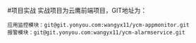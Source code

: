 #项目实战
实战项目为云鹰前端项目，GIT地址为：
```
应用监控模块：git@git.yonyou.com:wangyx11/ycm-appmonitor.git
报警模块：git@git.yonyou.com:wangyx11/ycm-alarmservice.git
```